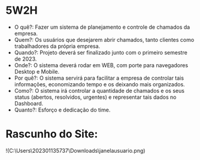 # 5W2H

- O quê?: Fazer um sistema de planejamento e controle de chamados da empresa.
- Quem?: Os usuários que desejarem abrir chamados, tanto clientes como trabalhadores da própria empresa.
- Quando?: Projeto deverá ser finalizado junto com o primeiro semestre de 2023.
- Onde?: O sistema deverá rodar em WEB, com porte para navegadores Desktop e Mobile.
- Por quê?: O sistema servirá para facilitar a empresa de controlar tais informações, economizando tempo e os deixando mais organizados.
- Como?: O sistema irá controlar a quantidade de chamados e os seus status (abertos, resolvidos, urgentes) e representar tais dados no Dashboard.
- Quanto?: Esforço e dedicação do time.

# Rascunho do Site:

!(C:\Users\202301135737\Downloads\janelausuario.png)
